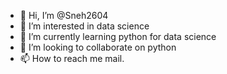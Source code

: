 - 👋 Hi, I’m @Sneh2604
- 👀 I’m interested in data science
- 🌱 I’m currently learning python for data science
- 💞️ I’m looking to collaborate on python 
- 📫 How to reach me mail.

<!---
Sneh2604/Sneh2604 is a ✨ special ✨ repository because its `README.md` (this file) appears on your GitHub profile.
You can click the Preview link to take a look at your changes.
--->

